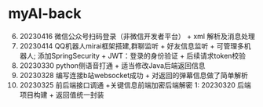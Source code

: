 # myAI-back
6. 20230416 微信公众号扫码登录（非微信开发者平台） + xml 解析及消息处理
5. 20230414 QQ机器人mirai框架搭建,群聊监听 + 好友信息监听 + 可管理多机器人;
            添加SpringSecurity + JWT：登录的身份验证 + 后续请求token校验
4. 20230330 python侧语音打通 + 适当修改Java后端返回信息
3. 20230328 编写连接b站websocket成功 + 对返回的弹幕信息做了简单解析
2. 20230325 前后端接口调通 +关键信息前端加密后端解密
1: 20230320 后端项目构建 + 返回值统一封装

